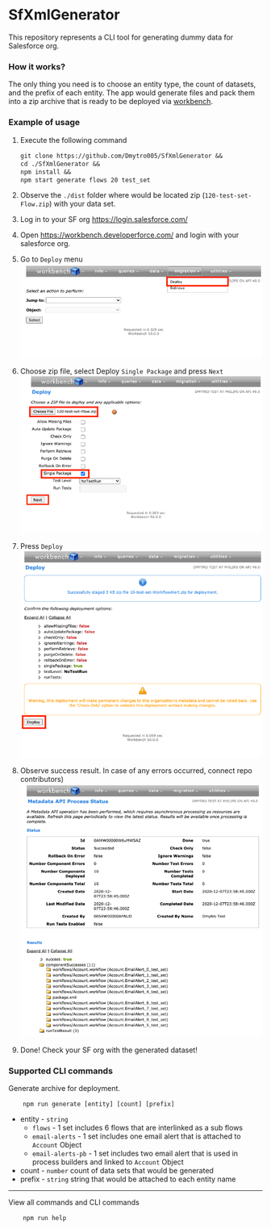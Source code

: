 # SfXmlGenerator

This repository represents a CLI tool for generating dummy data for Salesforce org.

### How it works?

The only thing you need is to choose an entity type, the count of datasets, and the prefix of each entity.
The app would generate files and pack them into a zip archive that is ready to be deployed via [workbench](https://workbench.developerforce.com/).

### Example of usage

1. Execute the following command

   ```
   git clone https://github.com/Dmytro005/SfXmlGenerator &&
   cd ./SfXmlGenerator &&
   npm install &&
   npm start generate flows 20 test_set
   ```

2. Observe the `./dist` folder where would be located zip (`120-test-set-Flow.zip`) with your data set.

3. Log in to your SF org https://login.salesforce.com/

4. Open https://workbench.developerforce.com/ and login with your salesforce org.

5. Go to `Deploy` menu
   ![Workbench_1](doc/Workbench_1.png)
6. Choose zip file, select Deploy `Single Package` and press `Next`
   ![Workbench_1](doc/Workbench_2.png)
7. Press `Deploy`
   ![Workbench_1](doc/Workbench_3.png)
8. Observe success result. In case of any errors occurred, connect repo contributors)
   ![Workbench_1](doc/Workbench_4.png)

9. Done! Check your SF org with the generated dataset!

### Supported CLI commands

Generate archive for deployment.
```
    npm run generate [entity] [count] [prefix]
```
- entity - `string`
  - `flows` - 1 set includes 6 flows that are interlinked as a sub flows
  - `email-alerts` - 1 set includes one email alert that is attached to `Account` Object
  - `email-alerts-pb` - 1 set includes two email alert that is used in process builders and linked to `Account` Object
- count - `number` count of data sets that would be generated
- prefix - `string` string that would be attached to each entity name

---
View all commands and CLI commands
```
    npm run help
```

